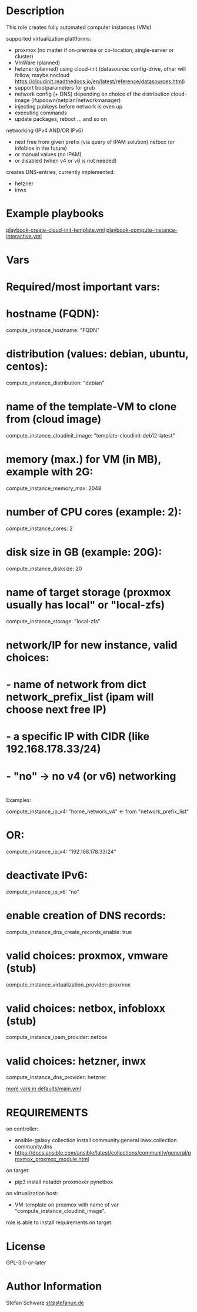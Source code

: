 
Description
===========


This role creates fully automated computer instances (VMs) 

supported virtualization plattforms:
- proxmox (no matter if on-premise or co-location, single-server or cluster)
- VmWare (planned)
- hetzner (planned)
using cloud-init (datasource: config-drive, other will follow, maybe nocloud https://cloudinit.readthedocs.io/en/latest/reference/datasources.html)
- support bootparameters for grub
- network config (+ DNS) depending on choice of the distribution cloud-image (ifupdown/netplan/networkmanager)
- injecting pubkeys before network is even up
- executing commands
- update packages, reboot ... and so on

networking (IPv4 AND/OR IPv6)
- next free from given prefix (via query of IPAM solution) netbox (or infoblox in the future)
- or manual values (no IPAM)
- or disabled (when v4 or v6 is not needed)

creates DNS-entries, currently implemented:
- hetzner
- inwx


Example playbooks
=================

[playbook-create-cloud-init-template.yml](playbook-create-cloud-init-template.yml)
[playbook-compute-instance-interactive.yml](playbook-compute-instance-interactive.yml)

Vars
====

# Required/most important vars:

# hostname (FQDN):
compute_instance_hostname: "FQDN"

# distribution (values: debian, ubuntu, centos):
compute_instance_distribution: "debian"

# name of the template-VM to clone from (cloud image)
compute_instance_cloudinit_image: "template-cloudinit-deb12-latest"

# memory (max.) for VM (in MB), example with 2G:
compute_instance_memory_max: 2048

# number of CPU cores (example: 2):
compute_instance_cores: 2

# disk size in GB (example: 20G):
compute_instance_disksize: 20

# name of target storage (proxmox usually has local" or "local-zfs)
compute_instance_storage: "local-zfs"

# network/IP for new instance, valid choices:
# - name of network from dict network_prefix_list (ipam will choose next free IP)
# - a specific IP with CIDR (like 192.168.178.33/24)
# - "no" -> no v4 (or v6) networking
#
Examples:

compute_instance_ip_v4: "home_network_v4" <- from "network_prefix_list"
# OR:
compute_instance_ip_v4: "192.168.178.33/24"
# deactivate IPv6:
compute_instance_ip_v6: "no"

# enable creation of DNS records:
compute_instance_dns_create_records_enable: true

# valid choices: proxmox, vmware (stub)
compute_instance_virtualization_provider: proxmox
# valid choices: netbox, infobloxx (stub)
compute_instance_ipam_provider: netbox
# valid choices: hetzner, inwx
compute_instance_dns_provider: hetzner

[more vars in defaults/main.yml](defaults/main.yml)


REQUIREMENTS
============

on controller:
- ansible-galaxy collection install community.general inwx.collection community.dns
- https://docs.ansible.com/ansible/latest/collections/community/general/proxmox_proxmox_module.html

on target:
- pip3 install netaddr proxmoxer pynetbox

on virtualization host:
- VM-template on proxmox with name of var "compute_instance_cloudinit_image".

role is able to install requirements on target.


License
=======

GPL-3.0-or-later


Author Information
==================

Stefan Schwarz <st@stefanux.de>
